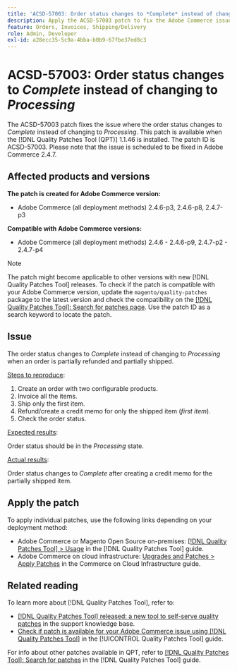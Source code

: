 ```yaml
---
title: 'ACSD-57003: Order status changes to *Complete* instead of changing to *Processing*'
description: Apply the ACSD-57003 patch to fix the Adobe Commerce issue where the order status changes to *Complete* instead of changing to *Processing*.
feature: Orders, Invoices, Shipping/Delivery
role: Admin, Developer
exl-id: a28ecc35-5c9a-4bba-b0b9-67fbe37ed8c3
---
```

# ACSD-57003: Order status changes to *Complete* instead of changing to *Processing*

The ACSD-57003 patch fixes the issue where the order status changes to *Complete* instead of changing to *Processing*. This patch is available when the [!DNL Quality Patches Tool (QPT)] 1.1.46 is installed. The patch ID is ACSD-57003. Please note that the issue is scheduled to be fixed in Adobe Commerce 2.4.7.

## Affected products and versions

**The patch is created for Adobe Commerce version:**

* Adobe Commerce (all deployment methods) 2.4.6-p3, 2.4.6-p8, 2.4.7-p3

**Compatible with Adobe Commerce versions:**

* Adobe Commerce (all deployment methods) 2.4.6 - 2.4.6-p9, 2.4.7-p2 - 2.4.7-p4

>[!NOTE]
>
>The patch might become applicable to other versions with new [!DNL Quality Patches Tool] releases. To check if the patch is compatible with your Adobe Commerce version, update the `magento/quality-patches` package to the latest version and check the compatibility on the [[!DNL Quality Patches Tool]: Search for patches page](https://experienceleague.adobe.com/tools/commerce-quality-patches/index.html). Use the patch ID as a search keyword to locate the patch.

## Issue

The order status changes to *Complete* instead of changing to *Processing* when an order is partially refunded and partially shipped.

<u>Steps to reproduce</u>:

1. Create an order with two configurable products.
1. Invoice all the items.
1. Ship only the first item.
1. Refund/create a credit memo for only the shipped item (*first item*).
1. Check the order status. 

<u>Expected results</u>:

Order status should be in the _Processing_ state.

<u>Actual results</u>:

Order status changes to *Complete* after creating a credit memo for the partially shipped item.

## Apply the patch

To apply individual patches, use the following links depending on your deployment method:

* Adobe Commerce or Magento Open Source on-premises: [[!DNL Quality Patches Tool] > Usage](/help/tools/quality-patches-tool/usage.md) in the [!DNL Quality Patches Tool] guide.
* Adobe Commerce on cloud infrastructure: [Upgrades and Patches > Apply Patches](https://experienceleague.adobe.com/docs/commerce-cloud-service/user-guide/develop/upgrade/apply-patches.html) in the Commerce on Cloud Infrastructure guide.

## Related reading

To learn more about [!DNL Quality Patches Tool], refer to:

* [[!DNL Quality Patches Tool] released: a new tool to self-serve quality patches](https://experienceleague.adobe.com/en/docs/commerce-operations/tools/quality-patches-tool/quality-patches-tool-to-self-serve-quality-patches) in the support knowledge base.
* [Check if patch is available for your Adobe Commerce issue using [!DNL Quality Patches Tool]](/help/tools/quality-patches-tool/patches-available-in-qpt/check-patch-for-magento-issue-with-magento-quality-patches.md) in the [!UICONTROL Quality Patches Tool] guide.


For info about other patches available in QPT, refer to [[!DNL Quality Patches Tool]: Search for patches](https://experienceleague.adobe.com/tools/commerce-quality-patches/index.html) in the [!DNL Quality Patches Tool] guide.
